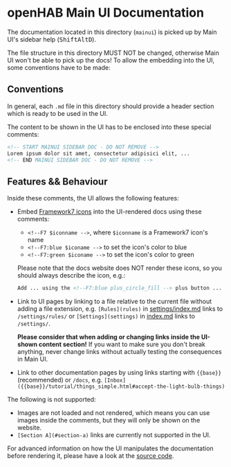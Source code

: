 # openHAB Main UI Documentation

The documentation located in this directory (`mainui`) is picked up by Main UI's sidebar help (<kbd>Shift</kbd><kbd>Alt</kbd><kbd>D</kbd>).

The file structure in this directory MUST NOT be changed, otherwise Main UI won't be able to pick up the docs!
To allow the embedding into the UI, some conventions have to be made:

## Conventions

In general, each `.md` file in this directory should provide a header section which is ready to be used in the UI.

The content to be shown in the UI has to be enclosed into these special comments:

```markdown
<!-- START MAINUI SIDEBAR DOC - DO NOT REMOVE -->
Lorem ipsum dolor sit amet, consectetur adipisici elit, ...
<!-- END MAINUI SIDEBAR DOC - DO NOT REMOVE -->
```

## Features && Behaviour

Inside these comments, the UI allows the following features:

- Embed [Framework7 icons](https://framework7.io/icons/) into the UI-rendered docs using these comments:
  - `<!--F7 $iconname -->`, where `$iconname` is a Framework7 icon's name
  - `<!--F7:blue $iconame -->` to set the icon's color to blue
  - `<!--F7:green $iconame -->` to set the icon's color to green

  Please note that the docs website does NOT render these icons, so you should always describe the icon, e.g.:

  ```markdown
  Add ... using the <!--F7:blue plus_circle_fill --> plus button ...
  ```

- Link to UI pages by linking to a file relative to the current file without adding a file extension, e.g.
  `[Rules](rules)` in [settings/index.md](settings/index.md) links to `/settings/rules/` or
  `[Settings](settings)` in [index.md](index.md) links to `/settings/`.

  **Please consider that when adding or changing links inside the UI-shown content section!**
  If you want to make sure you don't break anything, never change links without actually testing the consequences in Main UI.

- Link to other documentation pages by using links starting with ``{{base}}`` (recommended) or `/docs`, e.g.
  `[Inbox]({{base}}/tutorial/things_simple.html#accept-the-light-bulb-things)`

The following is not supported:

- Images are not loaded and not rendered, which means you can use images inside the comments, but they will only be shown on the website.
- `[Section A](#section-a)` links are currently not supported in the UI.

For advanced information on how the UI manipulates the documentation before rendering it, please have a look at the [source code](https://github.com/openhab/openhab-webui/blob/main/bundles/org.openhab.ui/web/src/components/developer/help/context.vue).
